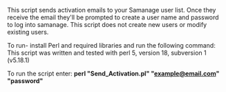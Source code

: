 This script sends activation emails to your Samanage user list.
Once they receive the email they'll be prompted to create a user name and password to log into samanage.
This script does not create new users or modify existing users. 




To run- install Perl and required libraries and run the following command:
This script was written and tested with perl 5, version 18, subversion 1 (v5.18.1)

To run the script enter: **perl "Send_Activation.pl" "example@email.com" "password"**

